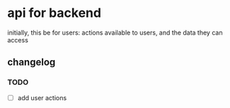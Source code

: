 # api for backend

initially, this be for users: actions available to users, and the data they can access

## changelog


### TODO

- [ ] add user actions
